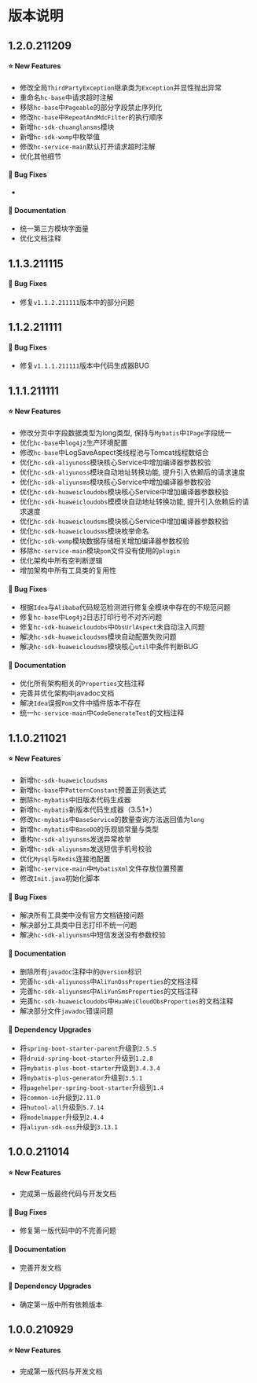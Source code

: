 # 版本说明



## 1.2.0.211209

#### ⭐ New Features

- 修改全局`ThirdPartyException`继承类为`Exception`并显性抛出异常
- 重命名`hc-base`中请求超时注解
- 移除`hc-base`中`Pageable`的部分字段禁止序列化
- 修改`hc-base`中`RepeatAndMdcFilter`的执行顺序
- 新增`hc-sdk-chuanglansms`模块
- 新增`hc-sdk-wxmp`中枚举值 
- 修改`hc-service-main`默认打开请求超时注解
- 优化其他细节

#### 🐞 Bug Fixes

- 

#### 📔 Documentation

- 统一第三方模块字面量
- 优化文档注释



## 1.1.3.211115

#### 🐞 Bug Fixes

- 修复`v1.1.2.211111`版本中的部分问题



## 1.1.2.211111

#### 🐞 Bug Fixes

- 修复`v1.1.1.211111`版本中代码生成器BUG



## 1.1.1.211111

#### ⭐ New Features

- 修改分页中字段数据类型为long类型, 保持与`Mybatis`中`IPage`字段统一
- 优化`hc-base`中`log4j2`生产环境配置
- 修改`hc-base`中LogSaveAspect类线程池与Tomcat线程数结合
- 优化`hc-sdk-aliyunoss`模块核心Service中增加编译器参数校验
- 优化`hc-sdk-aliyunoss`模块自动地址转换功能, 提升引入依赖后的请求速度
- 优化`hc-sdk-aliyunsms`模块核心Service中增加编译器参数校验
- 优化`hc-sdk-huaweicloudobs`模块核心Service中增加编译器参数校验
- 优化`hc-sdk-huaweicloudobs`模模块自动地址转换功能, 提升引入依赖后的请求速度
- 优化`hc-sdk-huaweicloudsms`模块核心Service中增加编译器参数校验
- 优化`hc-sdk-huaweicloudsms`模块枚举命名
- 优化`hc-sdk-wxmp`模块数据存储相关增加编译器参数校验
- 移除`hc-service-main`模块`pom`文件没有使用的`plugin`
- 优化架构中所有空判断逻辑
- 增加架构中所有工具类的复用性

#### 🐞 Bug Fixes

- 根据`Idea`与`Alibaba`代码规范检测进行修复全模块中存在的不规范问题
- 修复`hc-base`中`Log4j2`日志打印行号不对齐问题
- 修复`hc-sdk-huaweicloudobs`中`ObsUrlAspect`未自动注入问题
- 解决`hc-sdk-huaweicloudsms`模块自动配置失败问题
- 解决`hc-sdk-huaweicloudsms`模块核心`util`中条件判断BUG

#### 📔 Documentation

- 优化所有架构相关的`Properties`文档注释
- 完善并优化架构中javadoc文档
- 解决`Idea`误报`Pom`文件中插件版本不存在
- 统一`hc-service-main`中`CodeGenerateTest`的文档注释



## 1.1.0.211021

#### ⭐ New Features

- 新增`hc-sdk-huaweicloudsms`
- 新增`hc-base`中`PatternConstant`预置正则表达式
- 删除`hc-mybatis`中旧版本代码生成器
- 新增`hc-mybatis`新版本代码生成器（3.5.1+）
- 修改`hc-mybatis`中`BaseService`的数量查询方法返回值为`long`
- 新增`hc-mybatis`中`BaseDO`的乐观锁常量与类型
- 重构`hc-sdk-aliyunsms`发送异常枚举
- 新增`hc-sdk-aliyunsms`发送短信手机号校验
- 优化`Mysql`与`Redis`连接池配置
- 新增`hc-service-main`中`MybatisXml`文件存放位置预置
- 修改`Init.java`初始化脚本

#### 🐞 Bug Fixes

- 解决所有工具类中没有官方文档链接问题
- 解决部分工具类中日志打印不统一问题
- 解决`hc-sdk-aliyunsms`中短信发送没有参数校验

#### 📔 Documentation

- 删除所有`javadoc`注释中的`@version`标识
- 完善`hc-sdk-aliyunoss`中`AliYunOssProperties`的文档注释
- 完善`hc-sdk-aliyunsms`中`AliYunSmsProperties`的文档注释
- 完善`hc-sdk-huaweicloudobs`中`HuaWeiCloudObsProperties`的文档注释
- 解决部分文件`javadoc`错误问题

#### 🔨 Dependency Upgrades

- 将`spring-boot-starter-parent`升级到`2.5.5`
- 将`druid-spring-boot-starter`升级到`1.2.8`
- 将`mybatis-plus-boot-starter`升级到`3.4.3.4`
- 将`mybatis-plus-generator`升级到`3.5.1`
- 将`pagehelper-spring-boot-starter`升级到`1.4`
- 将`common-io`升级到`2.11.0`
- 将`hutool-all`升级到`5.7.14`
- 将`modelmapper`升级到`2.4.4`
- 将`aliyun-sdk-oss`升级到`3.13.1`



## 1.0.0.211014

#### ⭐ New Features

- 完成第一版最终代码与开发文档

#### 🐞 Bug Fixes

- 修复第一版代码中的不完善问题

#### 📔 Documentation

- 完善开发文档

#### 🔨 Dependency Upgrades

- 确定第一版中所有依赖版本



## 1.0.0.210929

#### ⭐ New Features

- 完成第一版代码与开发文档

